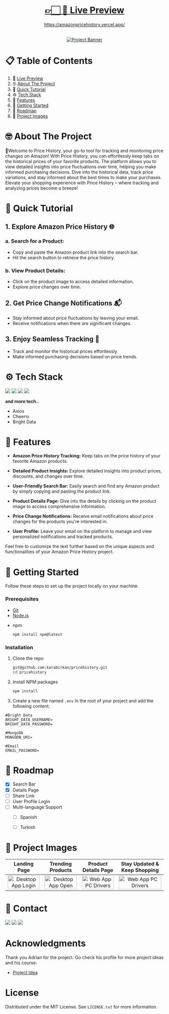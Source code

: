 <div align="center">

# <a name="live">[👉🏻 🔗 Live Preview](https://amazonpricehistory.vercel.app/)</a>
https://amazonpricehistory.vercel.app/</div>


<div align="center">
  <br />
    <a href="https://amazonpricehistory.vercel.app/" target="_blank">
      <img src="https://www.sellersnap.io/wp-content/uploads/2022/04/Cover_Blog-Post-Images-1-4.jpg" alt="Project Banner">
    </a>
  <br />


</div>

# 📋 <a name="table">Table of Contents</a>

1. 🔗 [Live Preview](#live)
2. 🤓 [About The Project](#About)
3. 🚀 [ Quick Tutorial](#tutorial)
4. ⚙️ [Tech Stack](#tech-stack)
5. 🧰 [Features](#features)
6. 🔑 [Getting Started](#getting-started)
7. 📍 [Roadmap](#roadmap)
8. 📸 [Project Images](#screen-shots)


# <a name="About">🤓 About The Project</a>

🎉Welcome to Price History, your go-to tool for tracking and monitoring price changes on Amazon! With Price History, you can effortlessly keep tabs on the historical prices of your favorite products. The platform allows you to view detailed insights into price fluctuations over time, helping you make informed purchasing decisions. Dive into the historical data, track price variations, and stay informed about the best times to make your purchases. Elevate your shopping experience with Price History – where tracking and analyzing prices become a breeze!



# <a name="tutorial">🚀 Quick Tutorial</a>
 
## 1. Explore Amazon Price History 🌐

### a. Search for a Product:
- Copy and paste the Amazon product link into the search bar.
- Hit the search button to retrieve the price history.

### b. View Product Details:
- Click on the product image to access detailed information.
- Explore price changes over time.

## 2. Get Price Change Notifications 📬

- Stay informed about price fluctuations by leaving your email.
- Receive notifications when there are significant changes.

## 3. Enjoy Seamless Tracking 🎯

- Track and monitor the historical prices effortlessly.
- Make informed purchasing decisions based on price trends.

# <a name="tech-stack">⚙️ Tech Stack</a>

<img src="https://img.shields.io/badge/Node.js-43853D?style=for-the-badge&logo=node.js&logoColor=white" /> <img src="https://img.shields.io/badge/next.js-000000?style=for-the-badge&logo=nextdotjs&logoColor=white" /> <img src="https://img.shields.io/badge/TypeScript-007ACC?style=for-the-badge&logo=typescript&logoColor=white" /> <img src="https://img.shields.io/badge/Tailwind_CSS-38B2AC?style=for-the-badge&logo=tailwind-css&logoColor=white" /> 

**and more tech..**
- Axios
- Cheerio
- Bright Data

# <a name="features">🧰 Features</a>

- **Amazon Price History Tracking:** Keep tabs on the price history of your favorite Amazon products.

- **Detailed Product Insights:** Explore detailed insights into product prices, discounts, and changes over time.

- **User-Friendly Search Bar:** Easily search and find any Amazon product by simply copying and pasting the product link.

- **Product Details Page:** Dive into the details by clicking on the product image to access comprehensive information.

- **Price Change Notifications:** Receive email notifications about price changes for the products you're interested in.

- **User Profile:** Leave your email on the platform to manage and view personalized notifications and tracked products.

Feel free to customize the text further based on the unique aspects and functionalities of your Amazon Price History project.


<!-- GETTING STARTED -->
# <a name="getting-started">🔑 Getting Started</a>

Follow these steps to set up the project locally on your machine.


### Prerequisites

- [Git](https://git-scm.com/)
- [Node.js](https://nodejs.org/en)
* npm
  ```sh
  npm install npm@latest 
  ```

### Installation


1. Clone the repo
   ```sh
   git@github.com:karabirkan/pricehistory.git
   cd pricehistory
   ```
2. Install NPM packages
   ```sh
   npm install
   ```
4. Create a new file named `.env` in the root of your project and add the following content:


```env
#Bright Data
BRIGHT_DATA_USERNAME=
BRIGHT_DATA_PASSWORD=

#MongoDb
MONGODB_URI=

#Email
EMAIL_PASSWORD=
```

<!-- ROADMAP -->
# <a name="roadmap">📍 Roadmap</a>

- [x] Search Bar
- [x] Details Page
- [ ] Share Link
- [ ] User Profile Login
- [ ] Multi-language Support
    - [ ] Spanish
    - [ ] Turkish



# <a name="screen-shots">📸 Project Images</a>

<div>


|                                                                                    Landing Page                                                                                     |                                                                                   Trending Products                                                                                   |                                                                                Product Details Page                                                                                |                                                                             Stay Updated & Keep Shopping                                                                             |
| :--------------------------------------------------------------------------------------------------------------------------------------------------------------------------------------: | :----------------------------------------------------------------------------------------------------------------------------------------------------------------------------------: | :----------------------------------------------------------------------------------------------------------------------------------------------------------------------------------------: | :----------------------------------------------------------------------------------------------------------------------------------------------------------------------------------------: |
| <img src="https://i.imgur.com/L9zWDdl.png" title="Desktop App  Login " width="100%" crossorigin> | <img src="https://i.imgur.com/E2Jraaa.png" title="Desktop App Open" width="100%" crossorigin> | <img src="https://i.imgur.com/TRQ3IGe.png" title="Web App  PC  Drivers" width="100%" crossorigin> | <img src="https://i.imgur.com/ppOSrDc.png" title="Web App  PC  Drivers" width="100%" crossorigin> |
</div>

# <a name="contact">📲 Contact</a>


<a href="https://www.linkedin.com/in/karabirkan/" target="_blank"><img src="https://img.shields.io/badge/LinkedIn-0077B5?style=for-the-badge&logo=linkedin&logoColor=white" /></a>
<a href="https://birkankara.com" target="_blank"><img src="https://img.shields.io/badge/bio.link-000000%7D?style=for-the-badge&logo=biolink&logoColor=white" /></a>
<a href="https://github.com/karabirkan" target="_blank"><img src="https://img.shields.io/badge/GitHub-100000?style=for-the-badge&logo=github&logoColor=white" /></a>

<!-- ACKNOWLEDGMENTS -->
# Acknowledgments
Thank you Adrian for the project. Go check his profile for more project ideas and his course. 

* [Project Idea](https://github.com/adrianhajdin)


<!-- LICENSE -->
# License

Distributed under the MIT License. See `LICENSE.txt` for more information.



